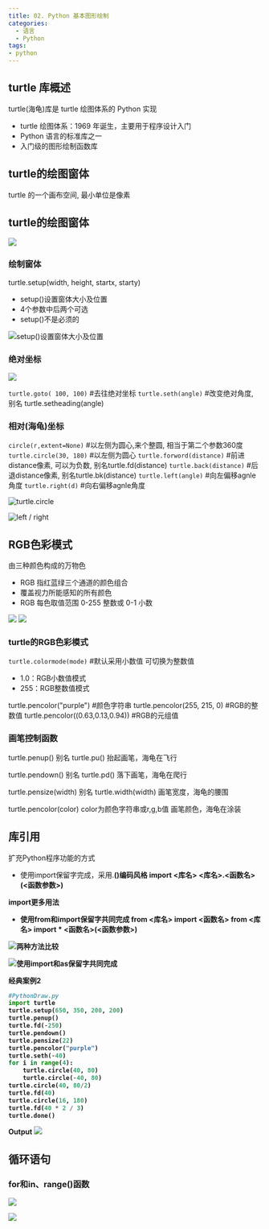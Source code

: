 ```yaml
---
title: 02. Python 基本图形绘制
categories:
  - 语言
  - Python
tags:
- python
---
```


## turtle 库概述

turtle(海龟)库是 turtle 绘图体系的 Python 实现

* turtle 绘图体系：1969 年诞生，主要用于程序设计入门
* Python 语言的标准库之一
* 入门级的图形绘制函数库

## turtle的绘图窗体

turtle 的一个画布空间, 最小单位是像素

## turtle的绘图窗体

![](https://upload-images.jianshu.io/upload_images/1662509-49ad7647de219653.png?imageMogr2/auto-orient/strip%7CimageView2/2/w/1240)

### 绘制窗体

turtle.setup(width, height, startx, starty)

* setup()设置窗体大小及位置
* 4个参数中后两个可选
* setup()不是必须的

![setup()设置窗体大小及位置](https://upload-images.jianshu.io/upload_images/1662509-6304edddba25bb6b.png?imageMogr2/auto-orient/strip%7CimageView2/2/w/1240)

### 绝对坐标

![](https://upload-images.jianshu.io/upload_images/1662509-014075ad9f32fc37.png?imageMogr2/auto-orient/strip%7CimageView2/2/w/1240)

`turtle.goto( 100, 100)` \#去往绝对坐标
`turtle.seth(angle)`  \#改变绝对角度, 别名 turtle.setheading(angle)

### 相对(海龟)坐标

`circle(r,extent=None)` \#以左侧为圆心,来个整圆, 相当于第二个参数360度
`turtle.circle(30, 180)` \#以左侧为圆心
`turtle.forword(distance)` \#前进distance像素, 可以为负数, 别名turtle.fd(distance)
`turtle.back(distance)` \#后退distance像素, 别名turtle.bk(distance)
`turtle.left(angle)` \#向左偏移agnle角度
`turtle.right(d)` \#向右偏移agnle角度

![turtle.circle](https://upload-images.jianshu.io/upload_images/1662509-4b465dbf7178d4fc.png?imageMogr2/auto-orient/strip%7CimageView2/2/w/1240)

![left / right](https://upload-images.jianshu.io/upload_images/1662509-5714e6510b91e5be.png?imageMogr2/auto-orient/strip%7CimageView2/2/w/1240)

## RGB色彩模式

由三种颜色构成的万物色

- RGB 指红蓝绿三个通道的颜色组合
- 覆盖视力所能感知的所有颜色
- RGB 每色取值范围 0-255 整数或 0-1 小数

![](https://upload-images.jianshu.io/upload_images/1662509-fded7b2fd8739b2e.png?imageMogr2/auto-orient/strip%7CimageView2/2/w/1240)
![](https://upload-images.jianshu.io/upload_images/1662509-f3a1a84d4549c980.png?imageMogr2/auto-orient/strip%7CimageView2/2/w/1240)

### turtle的RGB色彩模式

`turtle.colormode(mode)` \#默认采用小数值 可切换为整数值

- 1.0：RGB小数值模式
- 255：RGB整数值模式

turtle.pencolor("purple") \#颜色字符串
turtle.pencolor(255, 215, 0) \#RGB的整数值
turtle.pencolor((0.63,0.13,0.94)) \#RGB的元组值

### 画笔控制函数

turtle.penup() 别名 turtle.pu()
抬起画笔，海龟在飞行

turtle.pendown() 别名 turtle.pd()
落下画笔，海龟在爬行

turtle.pensize(width) 别名 turtle.width(width)
画笔宽度，海龟的腰围

turtle.pencolor(color) color为颜色字符串或r,g,b值
画笔颜色，海龟在涂装

## 库引用

扩充Python程序功能的方式
- 使用import保留字完成，采用<a>.<b>()编码风格
import <库名>
<库名>.<函数名>(<函数参数>)

import更多用法

* 使用from和import保留字共同完成
    from <库名> import <函数名>
    from <库名> import *
    <函数名>(<函数参数>)

![两种方法比较](https://upload-images.jianshu.io/upload_images/1662509-5747a31ccb42b559.png?imageMogr2/auto-orient/strip%7CimageView2/2/w/1240)

![使用import和as保留字共同完成](https://upload-images.jianshu.io/upload_images/1662509-d3a99390b2d8ff72.png?imageMogr2/auto-orient/strip%7CimageView2/2/w/1240)

经典案例2

```py
#PythonDraw.py
import turtle
turtle.setup(650, 350, 200, 200)
turtle.penup()
turtle.fd(-250)
turtle.pendown()
turtle.pensize(22)
turtle.pencolor("purple")
turtle.seth(-40)
for i in range(4):
    turtle.circle(40, 80)
    turtle.circle(-40, 80)
turtle.circle(40, 80/2)
turtle.fd(40)
turtle.circle(16, 180)
turtle.fd(40 * 2 / 3)
turtle.done()
```

Output
![](https://upload-images.jianshu.io/upload_images/1662509-66c9bee2732950d5.png?imageMogr2/auto-orient/strip%7CimageView2/2/w/1240)

## 循环语句

### for和in、range()函数

![](https://upload-images.jianshu.io/upload_images/1662509-ff92fec37bbd6487.png?imageMogr2/auto-orient/strip%7CimageView2/2/w/1240)

![](https://upload-images.jianshu.io/upload_images/1662509-3054e5b3bbfaa1f0.png?imageMogr2/auto-orient/strip%7CimageView2/2/w/1240)
